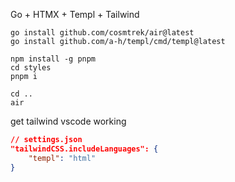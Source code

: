 Go + HTMX + Templ + Tailwind

```cli
go install github.com/cosmtrek/air@latest
go install github.com/a-h/templ/cmd/templ@latest

npm install -g pnpm
cd styles
pnpm i

cd ..
air
```

get tailwind vscode working
```json
// settings.json
"tailwindCSS.includeLanguages": {
    "templ": "html"
}
```